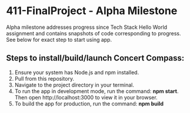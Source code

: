 # 411-FinalProject - Alpha Milestone
Alpha milestone addresses progress since Tech Stack Hello World assignment and contains snapshots of code corresponding to progress. See below for exact step to start using app. 
## Steps to install/build/launch Concert Compass: 
1) Ensure your system has Node.js and npm installed.
2) Pull from this repository.
3) Navigate to the project directory in your terminal. 
4) To run the app in development mode, run the command: **npm start**. Then open http://localhost:3000 to view it in your browser.
5) To build the app for production, run the command: **npm build**
